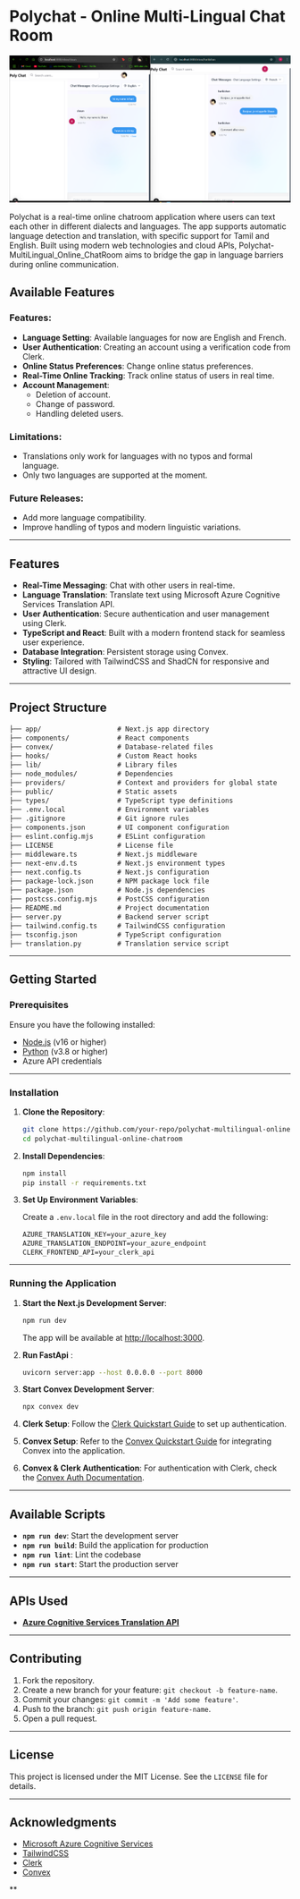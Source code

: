 # **Polychat - Online Multi-Lingual Chat Room**

![Project Output](https://github.com/Harii2K4/Polychat-MultiLingual_Online_ChatRoom/blob/main/output.png)


Polychat is a real-time online chatroom application where users can text each other in different dialects and languages. The app supports automatic language detection and translation, with specific support for Tamil and English. Built using modern web technologies and cloud APIs, Polychat-MultiLingual_Online_ChatRoom aims to bridge the gap in language barriers during online communication.

## Available Features

### Features:
- **Language Setting**: Available languages for now are English and French.
- **User Authentication**: Creating an account using a verification code from Clerk.
- **Online Status Preferences**: Change online status preferences.
- **Real-Time Online Tracking**: Track online status of users in real time.
- **Account Management**:
  - Deletion of account.
  - Change of password.
  - Handling deleted users.

### Limitations:
- Translations only work for languages with no typos and formal language.
- Only two languages are supported at the moment.

### Future Releases:
- Add more language compatibility.
- Improve handling of typos and modern linguistic variations.

---

## Features

- **Real-Time Messaging**: Chat with other users in real-time.
- **Language Translation**: Translate text using Microsoft Azure Cognitive Services Translation API.
- **User Authentication**: Secure authentication and user management using Clerk.
- **TypeScript and React**: Built with a modern frontend stack for seamless user experience.
- **Database Integration**: Persistent storage using Convex.
- **Styling**: Tailored with TailwindCSS and ShadCN for responsive and attractive UI design.

---

## Project Structure

```
├── app/                   # Next.js app directory
├── components/            # React components
├── convex/                # Database-related files
├── hooks/                 # Custom React hooks
├── lib/                   # Library files
├── node_modules/          # Dependencies
├── providers/             # Context and providers for global state
├── public/                # Static assets
├── types/                 # TypeScript type definitions
├── .env.local             # Environment variables
├── .gitignore             # Git ignore rules
├── components.json        # UI component configuration
├── eslint.config.mjs      # ESLint configuration
├── LICENSE                # License file
├── middleware.ts          # Next.js middleware
├── next-env.d.ts          # Next.js environment types
├── next.config.ts         # Next.js configuration
├── package-lock.json      # NPM package lock file
├── package.json           # Node.js dependencies
├── postcss.config.mjs     # PostCSS configuration
├── README.md              # Project documentation
├── server.py              # Backend server script
├── tailwind.config.ts     # TailwindCSS configuration
├── tsconfig.json          # TypeScript configuration
├── translation.py         # Translation service script
```

---

## Getting Started

### Prerequisites

Ensure you have the following installed:

- [Node.js](https://nodejs.org/) (v16 or higher)
- [Python](https://www.python.org/) (v3.8 or higher)
- Azure API credentials

---

### Installation

1. **Clone the Repository**:

   ```bash
   git clone https://github.com/your-repo/polychat-multilingual-online-chatroom.git
   cd polychat-multilingual-online-chatroom
   ```

2. **Install Dependencies**:

   ```bash
   npm install
   pip install -r requirements.txt
   ```

3. **Set Up Environment Variables**:

   Create a `.env.local` file in the root directory and add the following:

   ```env
   AZURE_TRANSLATION_KEY=your_azure_key
   AZURE_TRANSLATION_ENDPOINT=your_azure_endpoint
   CLERK_FRONTEND_API=your_clerk_api
   ```

---

### Running the Application

1. **Start the Next.js Development Server**:

   ```bash
   npm run dev
   ```

   The app will be available at [http://localhost:3000](http://localhost:3000).

2. **Run FastApi** :

   ```bash
   uvicorn server:app --host 0.0.0.0 --port 8000  
   ```

3. **Start Convex Development Server**:

   ```bash
   npx convex dev
   ```

4. **Clerk Setup**:
   Follow the [Clerk Quickstart Guide](https://clerk.com/docs/quickstarts/nextjs) to set up authentication.

5. **Convex Setup**:
   Refer to the [Convex Quickstart Guide](https://docs.convex.dev/quickstart/nextjs) for integrating Convex into the application.

6. **Convex & Clerk Authentication**:
   For authentication with Clerk, check the [Convex Auth Documentation](https://docs.convex.dev/auth/clerk).

---

## Available Scripts

- **`npm run dev`**: Start the development server
- **`npm run build`**: Build the application for production
- **`npm run lint`**: Lint the codebase
- **`npm run start`**: Start the production server

---

## APIs Used

- **[Azure Cognitive Services Translation API](https://azure.microsoft.com/en-us/products/cognitive-services/translator/)**

---

## Contributing

1. Fork the repository.
2. Create a new branch for your feature: `git checkout -b feature-name`.
3. Commit your changes: `git commit -m 'Add some feature'`.
4. Push to the branch: `git push origin feature-name`.
5. Open a pull request.

---

## License

This project is licensed under the MIT License. See the `LICENSE` file for details.

---

## Acknowledgments

- [Microsoft Azure Cognitive Services](https://azure.microsoft.com/)
- [TailwindCSS](https://tailwindcss.com/)
- [Clerk](https://clerk.dev/)
- [Convex](https://convex.dev/)

**

